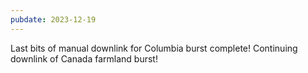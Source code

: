 ```yaml
---
pubdate: 2023-12-19
---
```


Last bits of manual downlink for Columbia burst complete!  Continuing downlink of Canada farmland burst!
